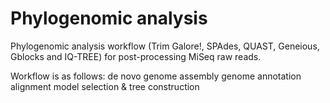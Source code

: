 # Phylogenomic analysis
 
 Phylogenomic analysis workflow (Trim Galore!, SPAdes, QUAST, Geneious, Gblocks and IQ-TREE) for post-processing MiSeq raw reads.
  
 Workflow is as follows:
 de novo genome assembly
 genome annotation
 alignment
 model selection & tree construction
 
